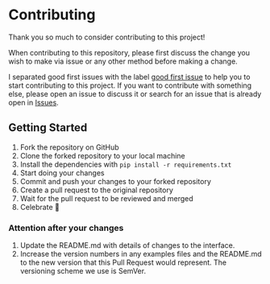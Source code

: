 # Contributing

Thank you so much to consider contributing to this project!

When contributing to this repository, please first discuss the change you wish to make via issue or any other method before making a change.

I separated good first issues with the label [good first issue](https://github.com/ThiaudioTT/hoi4-presence/labels/good%20first%20issue) to help you to start contributing to this project. If you want to contribute with something else, please open an issue to discuss it or search for an issue that is already open in [Issues](https://github.com/ThiaudioTT/hoi4-presence/issues).

## Getting Started

1. Fork the repository on GitHub
2. Clone the forked repository to your local machine
3. Install the dependencies with `pip install -r requirements.txt`
4. Start doing your changes
5. Commit and push your changes to your forked repository
6. Create a pull request to the original repository
7. Wait for the pull request to be reviewed and merged
8. Celebrate 🎉

### Attention after your changes

1. Update the README.md with details of changes to the interface.
2. Increase the version numbers in any examples files and the README.md to the new version that this Pull Request would represent. The versioning scheme we use is SemVer.
